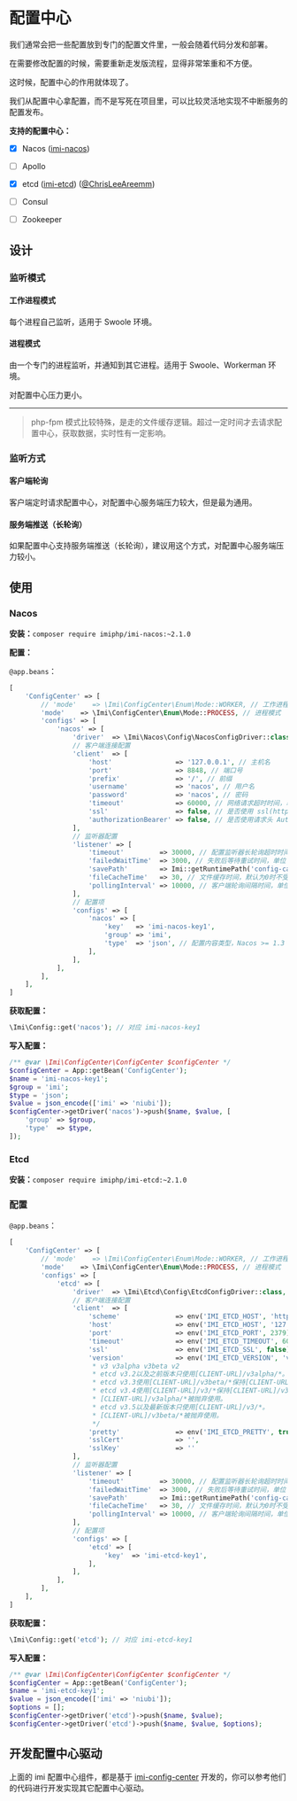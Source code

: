 # 配置中心

我们通常会把一些配置放到专门的配置文件里，一般会随着代码分发和部署。

在需要修改配置的时候，需要重新走发版流程，显得非常笨重和不方便。

这时候，配置中心的作用就体现了。

我们从配置中心拿配置，而不是写死在项目里，可以比较灵活地实现不中断服务的配置发布。

**支持的配置中心：**

* [x] Nacos ([imi-nacos](https://github.com/imiphp/imi-nacos))

* [ ] Apollo

* [x] etcd ([imi-etcd](https://github.com/imiphp/imi-etcd)) ([@ChrisLeeAreemm](https://github.com/ChrisLeeAreemm))

* [ ] Consul

* [ ] Zookeeper

## 设计

### 监听模式

#### 工作进程模式

每个进程自己监听，适用于 Swoole 环境。

#### 进程模式

由一个专门的进程监听，并通知到其它进程。适用于 Swoole、Workerman 环境。

对配置中心压力更小。

---

> php-fpm 模式比较特殊，是走的文件缓存逻辑。超过一定时间才去请求配置中心，获取数据，实时性有一定影响。

### 监听方式

#### 客户端轮询

客户端定时请求配置中心，对配置中心服务端压力较大，但是最为通用。

#### 服务端推送（长轮询）

如果配置中心支持服务端推送（长轮询），建议用这个方式，对配置中心服务端压力较小。

## 使用

### Nacos

**安装：**`composer require imiphp/imi-nacos:~2.1.0`

**配置：**

`@app.beans`：

```php
[
    'ConfigCenter' => [
        // 'mode'    => \Imi\ConfigCenter\Enum\Mode::WORKER, // 工作进程模式
        'mode'    => \Imi\ConfigCenter\Enum\Mode::PROCESS, // 进程模式
        'configs' => [
            'nacos' => [
                'driver'  => \Imi\Nacos\Config\NacosConfigDriver::class,
                // 客户端连接配置
                'client'  => [
                    'host'                => '127.0.0.1', // 主机名
                    'port'                => 8848, // 端口号
                    'prefix'              => '/', // 前缀
                    'username'            => 'nacos', // 用户名
                    'password'            => 'nacos', // 密码
                    'timeout'             => 60000, // 网络请求超时时间，单位：毫秒
                    'ssl'                 => false, // 是否使用 ssl(https) 请求
                    'authorizationBearer' => false, // 是否使用请求头 Authorization: Bearer {accessToken} 方式传递 Token，旧版本 Nacos 需要设为 true
                ],
                // 监听器配置
                'listener' => [
                    'timeout'         => 30000, // 配置监听器长轮询超时时间，单位：毫秒
                    'failedWaitTime'  => 3000, // 失败后等待重试时间，单位：毫秒
                    'savePath'        => Imi::getRuntimePath('config-cache'), // 配置保存路径，默认为空不保存到文件。php-fpm 模式请一定要设置！
                    'fileCacheTime'   => 30, // 文件缓存时间，默认为0时不受缓存影响，此配置只影响 pull 操作。php-fpm 模式请一定要设置为大于0的值！
                    'pollingInterval' => 10000, // 客户端轮询间隔时间，单位：毫秒
                ],
                // 配置项
                'configs' => [
                    'nacos' => [
                        'key'   => 'imi-nacos-key1',
                        'group' => 'imi',
                        'type'  => 'json', // 配置内容类型，Nacos >= 1.3 可以不配，由配置项类型智能指定
                    ],
                ],
            ],
        ],
    ],
]
```

**获取配置：**

```php
\Imi\Config::get('nacos'); // 对应 imi-nacos-key1
```

**写入配置：**

```php
/** @var \Imi\ConfigCenter\ConfigCenter $configCenter */
$configCenter = App::getBean('ConfigCenter');
$name = 'imi-nacos-key1';
$group = 'imi';
$type = 'json';
$value = json_encode(['imi' => 'niubi']);
$configCenter->getDriver('nacos')->push($name, $value, [
    'group' => $group,
    'type'  => $type,
]);
```

### Etcd

**安装：**`composer require imiphp/imi-etcd:~2.1.0`

### 配置

`@app.beans`：

```php
[
    'ConfigCenter' => [
        // 'mode'    => \Imi\ConfigCenter\Enum\Mode::WORKER, // 工作进程模式
        'mode'    => \Imi\ConfigCenter\Enum\Mode::PROCESS, // 进程模式
        'configs' => [
            'etcd' => [
                'driver'  => \Imi\Etcd\Config\EtcdConfigDriver::class,
                // 客户端连接配置
                'client'  => [
                    'scheme'              => env('IMI_ETCD_HOST', 'http'), // 主机名
                    'host'                => env('IMI_ETCD_HOST', '127.0.0.1'), // 主机名
                    'port'                => env('IMI_ETCD_PORT', 2379), // 端口号
                    'timeout'             => env('IMI_ETCD_TIMEOUT', 6000), // 网络请求超时时间，单位：毫秒
                    'ssl'                 => env('IMI_ETCD_SSL', false), // 是否使用 ssl(https) 请求
                    'version'             => env('IMI_ETCD_VERSION', 'v3'), /**
                     * v3 v3alpha v3beta v2
                     * etcd v3.2以及之前版本只使用[CLIENT-URL]/v3alpha/*。
                     * etcd v3.3使用[CLIENT-URL]/v3beta/*保持[CLIENT-URL]/v3alpha/*使用。
                     * etcd v3.4使用[CLIENT-URL]/v3/*保持[CLIENT-URL]/v3beta/*使用。
                     * [CLIENT-URL]/v3alpha/*被抛弃使用。
                     * etcd v3.5以及最新版本只使用[CLIENT-URL]/v3/*。
                     * [CLIENT-URL]/v3beta/*被抛弃使用。
                     */
                    'pretty'              => env('IMI_ETCD_PRETTY', true),
                    'sslCert'             => '',
                    'sslKey'              => ''
                ],
                // 监听器配置
                'listener' => [
                    'timeout'         => 30000, // 配置监听器长轮询超时时间，单位：毫秒
                    'failedWaitTime'  => 3000, // 失败后等待重试时间，单位：毫秒
                    'savePath'        => Imi::getRuntimePath('config-cache'), // 配置保存路径，默认为空不保存到文件。php-fpm 模式请一定要设置！
                    'fileCacheTime'   => 30, // 文件缓存时间，默认为0时不受缓存影响，此配置只影响 pull 操作。php-fpm 模式请一定要设置为大于0的值！
                    'pollingInterval' => 10000, // 客户端轮询间隔时间，单位：毫秒
                ],
                // 配置项
                'configs' => [
                    'etcd' => [
                        'key'  => 'imi-etcd-key1',
                    ],
                ],
            ],
        ],
    ],
]
```

**获取配置：**

```php
\Imi\Config::get('etcd'); // 对应 imi-etcd-key1
```

**写入配置：**

```php
/** @var \Imi\ConfigCenter\ConfigCenter $configCenter */
$configCenter = App::getBean('ConfigCenter');
$name = 'imi-etcd-key1';
$value = json_encode(['imi' => 'niubi']);
$options = [];
$configCenter->getDriver('etcd')->push($name, $value);
$configCenter->getDriver('etcd')->push($name, $value, $options);
```

## 开发配置中心驱动

上面的 imi 配置中心组件，都是基于 [imi-config-center](https://github.com/imiphp/imi-config-center) 开发的，你可以参考他们的代码进行开发实现其它配置中心驱动。
